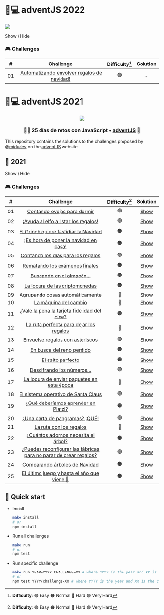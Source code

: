 # 🎅💻️ adventJS 2022
![](https://media-exp1.licdn.com/dms/image/C4E22AQGQPkD7GR8U6g/feedshare-shrink_800/0/1669662068949?e=1672272000&v=beta&t=0pIyluBv0nFiHvAE8H8YE6sy9jElEThIuKEzeq2qFiA)

<summary>Show / Hide</summary>

### 🎮️ Challenges

|  #  |     Challenge     | Difficulty[^1] | Solution |
| :-: | :---------------: | :------------: | :------: |
| 01  | [¡Automatizando envolver regalos de navidad!]() |       🟢        |    -     |

[^1]: **Difficulty**: 🟢 Easy 🟠 Normal 🔴 Hard 🟣 Very Hard






# 🎅💻️ adventJS 2021

<p align="center"> 
  <img src=https://i.imgur.com/mOUN7uE.png/>
</p>

<h3 align="center">🧑‍🚀 25 días de retos con JavaScript • <a href="https://adventjs.dev">adventJS</a> 🚀</h3>

This repository contains the solutions to the challenges proposed by [@midudev](https://midu.dev/) on the [adventJS](https://adventjs.dev/) website.

## 🦠 2021



<summary>Show / Hide</summary>

### 🎮️ Challenges

|  #  |                                       Challenge                                        | Difficulty[^1] |               Solution                |
| :-: | :------------------------------------------------------------------------------------: | :------------: | :-----------------------------------: |
| 01  |                    [Contando ovejas para dormir](Adventjs-2021/challenge-01)                    |       🟢       | [Show](Adventjs-2021/challenge-01/solution.js) |
| 02  |               [¡Ayuda al elfo a listar los regalos!](Adventjs-2021/challenge-02)                |       🟢       | [Show](Adventjs-2021/challenge-02/solution.js) |
| 03  |               [El Grinch quiere fastidiar la Navidad](Adventjs-2021/challenge-03)               |       🟠       | [Show](Adventjs-2021/challenge-03/solution.js) |
| 04  |               [¡Es hora de poner la navidad en casa!](Adventjs-2021/challenge-04)               |       🟠       | [Show](Adventjs-2021/challenge-04/solution.js) |
| 05  |                [Contando los días para los regalos](Adventjs-2021/challenge-05)                 |       🟢       | [Show](Adventjs-2021/challenge-05/solution.js) |
| 06  |                  [Rematando los exámenes finales](Adventjs-2021/challenge-06)                   |       🟠       | [Show](Adventjs-2021/challenge-06/solution.js) |
| 07  |                     [Buscando en el almacén...](Adventjs-2021/challenge-07)                     |       🟠       | [Show](Adventjs-2021/challenge-07/solution.js) |
| 08  |                  [La locura de las criptomonedas](Adventjs-2021/challenge-08)                   |       🟠       | [Show](Adventjs-2021/challenge-08/solution.js) |
| 09  |                  [Agrupando cosas automáticamente](Adventjs-2021/challenge-09)                  |       🔴       | [Show](Adventjs-2021/challenge-09/solution.js) |
| 10  |                       [La máquina del cambio](Adventjs-2021/challenge-10)                       |       🔴       | [Show](Adventjs-2021/challenge-10/solution.js) |
| 11  |           [¿Vale la pena la tarjeta fidelidad del cine?](Adventjs-2021/challenge-11)            |       🟠       | [Show](Adventjs-2021/challenge-11/solution.js) |
| 12  |              [La ruta perfecta para dejar los regalos](Adventjs-2021/challenge-12)              |       🔴       | [Show](Adventjs-2021/challenge-12/solution.js) |
| 13  |                  [Envuelve regalos con asteriscos](Adventjs-2021/challenge-13)                  |       🟢       | [Show](Adventjs-2021/challenge-13/solution.js) |
| 14  |                     [En busca del reno perdido](Adventjs-2021/challenge-14)                     |       🟠       | [Show](Adventjs-2021/challenge-14/solution.js) |
| 15  |                         [El salto perfecto](Adventjs-2021/challenge-15)                         |       🟠       | [Show](Adventjs-2021/challenge-15/solution.js) |
| 16  |                    [Descifrando los números...](Adventjs-2021/challenge-16)                     |       🟢       | [Show](Adventjs-2021/challenge-16/solution.js) |
| 17  |            [La locura de enviar paquetes en esta época](Adventjs-2021/challenge-17)             |       🔴       | [Show](Adventjs-2021/challenge-17/solution.js) |
| 18  |                [El sistema operativo de Santa Claus](Adventjs-2021/challenge-18)                |       🟢       | [Show](Adventjs-2021/challenge-18/solution.js) |
| 19  |                [¿Qué deberíamos aprender en Platzi?](Adventjs-2021/challenge-19)                |       🟠       | [Show](Adventjs-2021/challenge-19/solution.js) |
| 20  |                  [¿Una carta de pangramas? ¡QUÉ!](Adventjs-2021/challenge-20)                   |       🟢       | [Show](Adventjs-2021/challenge-20/solution.js) |
| 21  |                      [La ruta con los regalos](Adventjs-2021/challenge-21)                      |       🔴       | [Show](Adventjs-2021/challenge-21/solution.js) |
| 22  |                [¿Cuántos adornos necesita el árbol?](Adventjs-2021/challenge-22)                |       🟠       | [Show](Adventjs-2021/challenge-22/solution.js) |
| 23  | [¿Puedes reconfigurar las fábricas para no parar de crear regalos?](Adventjs-2021/challenge-23) |       🟣       | [Show](Adventjs-2021/challenge-23/solution.js) |
| 24  |                   [Comparando árboles de Navidad](Adventjs-2021/challenge-24)                   |       🟠       | [Show](Adventjs-2021/challenge-24/solution.js) |
| 25  |            [El último juego y hasta el año que viene 👋](Adventjs-2021/challenge-25)            |       🟠       | [Show](Adventjs-2021/challenge-25/solution.js) |





## 🚀 Quick start

- Install

  ```bash
  make install
  # or
  npm install
  ```

- Run all challenges

  ```bash
  make run
  # or
  npm test
  ```

- Run specific challenge

  ```bash
  make run YEAR=YYYY CHALLENGE=XX # where YYYY is the year and XX is the challenge number
  # or
  npm test YYYY/challenge-XX # where YYYY is the year and XX is the challenge number
  ```

